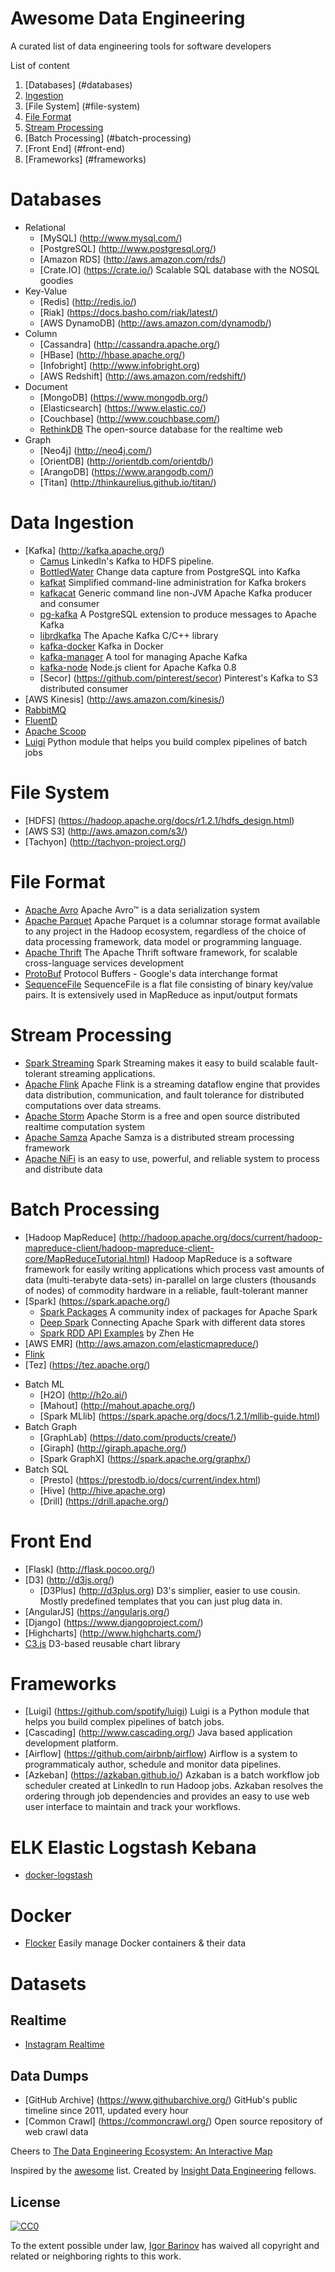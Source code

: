 Awesome Data Engineering
==========================
A curated list of data engineering tools for software developers

List of content

1. [Databases] (#databases)
2. [Ingestion](#data-ingestion)
3. [File System] (#file-system)
4. [File Format](#file-format)
5. [Stream Processing](#stream-processing)
6. [Batch Processing] (#batch-processing)
7. [Front End] (#front-end)
8. [Frameworks] (#frameworks)

# Databases
- Relational
	* [MySQL] (http://www.mysql.com/)
	* [PostgreSQL] (http://www.postgresql.org/)
	* [Amazon RDS] (http://aws.amazon.com/rds/)
	* [Crate.IO] (https://crate.io/) Scalable SQL database with the NOSQL goodies
- Key-Value
	* [Redis] (http://redis.io/)
	* [Riak] (https://docs.basho.com/riak/latest/)
	* [AWS DynamoDB] (http://aws.amazon.com/dynamodb/)
- Column
	* [Cassandra] (http://cassandra.apache.org/)
	* [HBase] (http://hbase.apache.org/)
	* [Infobright] (http://www.infobright.org)
	* [AWS Redshift] (http://aws.amazon.com/redshift/)
- Document
	* [MongoDB] (https://www.mongodb.org/)
	* [Elasticsearch] (https://www.elastic.co/)
	* [Couchbase] (http://www.couchbase.com/)
	* [RethinkDB](http://rethinkdb.com/) The open-source database for the realtime web
- Graph
	* [Neo4j] (http://neo4j.com/)
	* [OrientDB] (http://orientdb.com/orientdb/)
	* [ArangoDB] (https://www.arangodb.com/)
	* [Titan] (http://thinkaurelius.github.io/titan/)

# Data Ingestion
* [Kafka] (http://kafka.apache.org/)
	* [Camus](https://github.com/linkedin/camus) LinkedIn's Kafka to HDFS pipeline.
	* [BottledWater](https://github.com/confluentinc/bottledwater-pg) Change data capture from PostgreSQL into Kafka
	* [kafkat](https://github.com/airbnb/kafkat) Simplified command-line administration for Kafka brokers
	* [kafkacat](https://github.com/edenhill/kafkacat) Generic command line non-JVM Apache Kafka producer and consumer
	* [pg-kafka](https://github.com/xstevens/pg_kafka) A PostgreSQL extension to produce messages to Apache Kafka
	* [librdkafka](https://github.com/edenhill/librdkafka) The Apache Kafka C/C++ library
	* [kafka-docker](https://github.com/wurstmeister/kafka-docker) Kafka in Docker
	* [kafka-manager](https://github.com/yahoo/kafka-manager) A tool for managing Apache Kafka
	* [kafka-node](https://github.com/SOHU-Co/kafka-node) Node.js client for Apache Kafka 0.8
	* [Secor] (https://github.com/pinterest/secor) Pinterest's Kafka to S3 distributed consumer
* [AWS Kinesis] (http://aws.amazon.com/kinesis/)
* [RabbitMQ](http://rabbitmq.com)
* [FluentD](http://www.fluentd.org)
* [Apache Scoop](https://sqoop.apache.org)
* [Luigi](https://github.com/spotify/luigi) Python module that helps you build complex pipelines of batch jobs

# File System
* [HDFS] (https://hadoop.apache.org/docs/r1.2.1/hdfs_design.html)
* [AWS S3] (http://aws.amazon.com/s3/)
* [Tachyon] (http://tachyon-project.org/)

# File Format
* [Apache Avro](https://avro.apache.org) Apache Avro™ is a data serialization system
* [Apache Parquet](https://parquet.apache.org) Apache Parquet is a columnar storage format available to any project in the Hadoop ecosystem, regardless of the choice of data processing framework, data model or programming language.
* [Apache Thrift](https://thrift.apache.org) The Apache Thrift software framework, for scalable cross-language services development
* [ProtoBuf](https://github.com/google/protobuf) Protocol Buffers - Google's data interchange format
* [SequenceFile](http://wiki.apache.org/hadoop/SequenceFile) SequenceFile is a flat file consisting of binary key/value pairs. It is extensively used in MapReduce as input/output formats

# Stream Processing
* [Spark Streaming](https://spark.apache.org/streaming/) Spark Streaming makes it easy to build scalable fault-tolerant streaming applications.
* [Apache Flink](https://flink.apache.org/) Apache Flink is a streaming dataflow engine that provides data distribution, communication, and fault tolerance for distributed computations over data streams.
* [Apache Storm](https://storm.apache.org) Apache Storm is a free and open source distributed realtime computation system
* [Apache Samza](https://samza.apache.org) Apache Samza is a distributed stream processing framework
* [Apache NiFi](https://nifi.incubator.apache.org) is an easy to use, powerful, and reliable system to process and distribute data

# Batch Processing
* [Hadoop MapReduce] (http://hadoop.apache.org/docs/current/hadoop-mapreduce-client/hadoop-mapreduce-client-core/MapReduceTutorial.html) Hadoop MapReduce is a software framework for easily writing applications which process vast amounts of data (multi-terabyte data-sets) in-parallel on large clusters (thousands of nodes) of commodity hardware in a reliable, fault-tolerant manner
* [Spark] (https://spark.apache.org/)
	* [Spark Packages](http://spark-packages.org) A community index of packages for Apache Spark
	* [Deep Spark](https://github.com/Stratio/deep-spark) Connecting Apache Spark with different data stores 
	* [Spark RDD API Examples](http://homepage.cs.latrobe.edu.au/zhe/ZhenHeSparkRDDAPIExamples.html) by Zhen He
* [AWS EMR] (http://aws.amazon.com/elasticmapreduce/)
* [Flink](https://flink.apache.org/)
* [Tez] (https://tez.apache.org/)
- Batch ML
	* [H2O] (http://h2o.ai/)
	* [Mahout] (http://mahout.apache.org/)
	* [Spark MLlib] (https://spark.apache.org/docs/1.2.1/mllib-guide.html)
- Batch Graph
	* [GraphLab] (https://dato.com/products/create/)
	* [Giraph] (http://giraph.apache.org/)
	* [Spark GraphX] (https://spark.apache.org/graphx/)
- Batch SQL
	* [Presto] (https://prestodb.io/docs/current/index.html)
	* [Hive] (http://hive.apache.org)
	* [Drill] (https://drill.apache.org/)

# Front End
* [Flask] (http://flask.pocoo.org/)
* [D3] (http://d3js.org/)
	* [D3Plus] (http://d3plus.org) D3's simplier, easier to use cousin. Mostly predefined templates that you can just plug data in.
* [AngularJS] (https://angularjs.org/)
* [Django] (https://www.djangoproject.com/)
* [Highcharts] (http://www.highcharts.com/)
* [C3.js](http://c3js.org) D3-based reusable chart library

# Frameworks
* [Luigi] (https://github.com/spotify/luigi) Luigi is a Python module that helps you build complex pipelines of batch jobs.
* [Cascading] (http://www.cascading.org/) Java based application development platform.
* [Airflow] (https://github.com/airbnb/airflow) Airflow is a system to programmaticaly author, schedule and monitor data pipelines.
* [Azkeban] (https://azkaban.github.io/) Azkaban is a batch workflow job scheduler created at LinkedIn to run Hadoop jobs. Azkaban resolves the ordering through job dependencies and provides an easy to use web user interface to maintain and track your workflows. 

# ELK Elastic Logstash Kebana
* [docker-logstash](https://github.com/pblittle/docker-logstash)

# Docker
* [Flocker](https://github.com/ClusterHQ/flocker) Easily manage Docker containers & their data


# Datasets
## Realtime
* [Instagram Realtime](https://instagram.com/developer/realtime/)

## Data Dumps
* [GitHub Archive] (https://www.githubarchive.org/) GitHub's public timeline since 2011, updated every hour
* [Common Crawl] (https://commoncrawl.org/) Open source repository of web crawl data

Cheers to [The Data Engineering Ecosystem: An Interactive Map](http://insightdataengineering.com/blog/pipeline_map.html)

Inspired by the [awesome](https://github.com/sindresorhus/awesome) list. Created by [Insight Data Engineering](http://insightdataengineering.com) fellows.

## License

[![CC0](http://i.creativecommons.org/p/zero/1.0/88x31.png)](http://creativecommons.org/publicdomain/zero/1.0/)

To the extent possible under law, [Igor Barinov](http://github.com/igorbarinov/) has waived all copyright and related or neighboring rights to this work.
